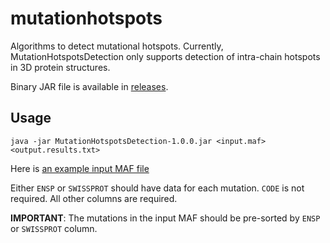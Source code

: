# mutationhotspots
Algorithms to detect mutational hotspots. Currently, MutationHotspotsDetection only supports detection of intra-chain hotspots in 3D protein structures.

Binary JAR file is available in [releases](https://github.com/knowledgesystems/mutationhotspots/releases).

## Usage


`java -jar MutationHotspotsDetection-1.0.0.jar <input.maf> <output.results.txt>`

Here is [an example input MAF file](https://github.com/knowledgesystems/mutationhotspots/blob/1.0.0/MutationHotspotsDetection/src/main/resources/data/example.maf)

Either `ENSP` or `SWISSPROT` should have data for each mutation. `CODE` is not required. All other columns are required.

**IMPORTANT**: The mutations in the input MAF should be pre-sorted by `ENSP` or `SWISSPROT` column.
